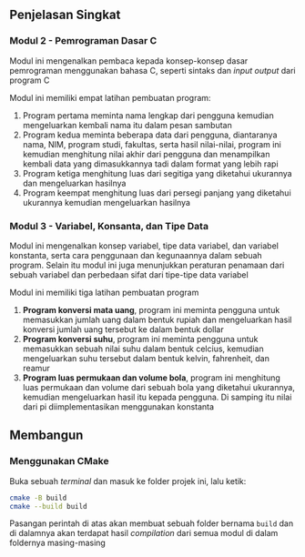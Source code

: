 ## Penjelasan Singkat

### Modul 2 - Pemrograman Dasar C

Modul ini mengenalkan pembaca kepada konsep-konsep dasar pemrograman
menggunakan bahasa C, seperti sintaks dan _input output_ dari program C

Modul ini memiliki empat latihan pembuatan program:

1. Program pertama meminta nama lengkap dari pengguna kemudian mengeluarkan
   kembali nama itu dalam pesan sambutan
2. Program kedua meminta beberapa data dari pengguna, diantaranya nama, NIM,
   program studi, fakultas, serta hasil nilai-nilai, program ini kemudian
   menghitung nilai akhir dari pengguna dan menampilkan kembali data yang
   dimasukkannya tadi dalam format yang lebih rapi
3. Program ketiga menghitung luas dari segitiga yang diketahui ukurannya dan
   mengeluarkan hasilnya
4. Program keempat menghitung luas dari persegi panjang yang diketahui
   ukurannya kemudian mengeluarkan hasilnya

### Modul 3 - Variabel, Konsanta, dan Tipe Data

Modul ini mengenalkan konsep variabel, tipe data variabel, dan variabel
konstanta, serta cara penggunaan dan kegunaannya dalam sebuah program. Selain
itu modul ini juga menunjukkan peraturan penamaan dari sebuah variabel dan
perbedaan sifat dari tipe-tipe data variabel

Modul ini memiliki tiga latihan pembuatan program

1. **Program konversi mata uang**, program ini meminta pengguna untuk
   memasukkan jumlah uang dalam bentuk rupiah dan mengeluarkan hasil konversi
   jumlah uang tersebut ke dalam bentuk dollar
2. **Program konversi suhu**, program ini meminta pengguna untuk memasukkan
   sebuah nilai suhu dalam bentuk celcius, kemudian mengeluarkan suhu tersebut
   dalam bentuk kelvin, fahrenheit, dan reamur
3. **Program luas permukaan dan volume bola**, program ini menghitung luas
   permukaan dan volume dari sebuah bola yang diketahui ukurannya, kemudian
   mengeluarkan hasil itu kepada pengguna. Di samping itu nilai dari pi
   diimplementasikan menggunakan konstanta

## Membangun

### Menggunakan CMake

Buka sebuah _terminal_ dan masuk ke folder projek ini, lalu ketik:

```sh
cmake -B build
cmake --build build
```

Pasangan perintah di atas akan membuat sebuah folder bernama `build` dan di
dalamnya akan terdapat hasil _compilation_ dari semua modul di dalam foldernya
masing-masing
